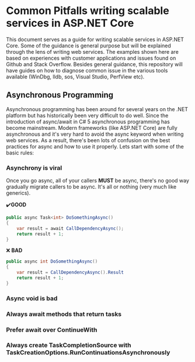 # Common Pitfalls writing scalable services in ASP.NET Core

This document serves as a guide for writing scalable services in ASP.NET Core. Some of the guidance is general purpose but will be explained through the lens of writing 
web services. The examples shown here are based on experiences with customer applications and issues found on Github and Stack Overflow. Besides general guidance,
this repository will have guides on how to diagnose common issue in the various tools available (WinDbg, lldb, sos, Visual Studio, PerfView etc).

## Asynchronous Programming

Asynchronous programming has been around for several years on the .NET platform but has historically been very difficult to do well. Since the introduction of async/await
in C# 5 asynchronous programming has become mainstream. Modern frameworks (like ASP.NET Core) are fully asynchronous and it's very hard to avoid the async keyword when writing
web services. As a result, there's been lots of confusion on the best practices for async and how to use it properly. Lets start with some of the basic rules:

### Asynchrony is viral 

Once you go async, all of your callers **MUST** be async, there's no good way gradually migrate callers to be async. It's all or nothing (very much like generics).

✔️**GOOD**

```C#
public async Task<int> DoSomethingAsync()
{
    var result = await CallDependencyAsync();
    return result + 1;
}
```

❌ **BAD**

```C#
public async int DoSomethingAsync()
{
    var result = CallDependencyAsync().Result
    return result + 1;
}
```

### Async void is bad

### Always await methods that return tasks

### Prefer await over ContinueWith

### Always create TaskCompletionSource with TaskCreationOptions.RunContinuationsAsynchronously

